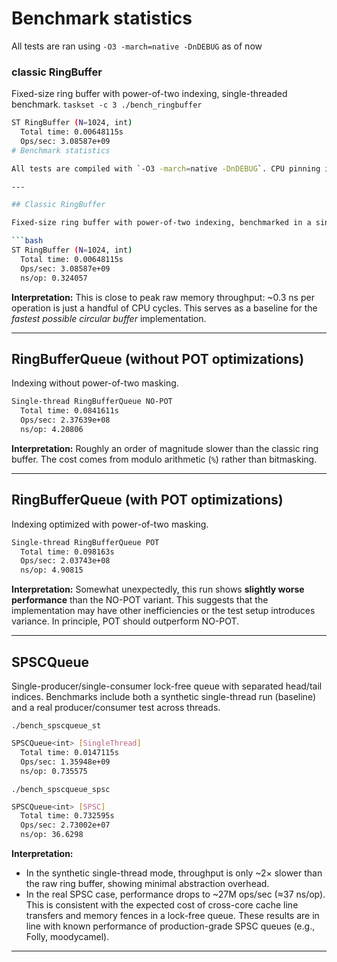 # Benchmark statistics

All tests are ran using `-O3 -march=native -DnDEBUG` as of now


### classic RingBuffer
Fixed-size ring buffer with power-of-two indexing, single-threaded benchmark.
`taskset -c 3 ./bench_ringbuffer`
```bash
ST RingBuffer (N=1024, int)
  Total time: 0.00648115s
  Ops/sec: 3.08587e+09
# Benchmark statistics

All tests are compiled with `-O3 -march=native -DnDEBUG`. CPU pinning is done using `taskset -c 3` unless otherwise specified. Results represent **single runs**; absolute values may vary slightly depending on system load, but relative trends are stable.

---

## Classic RingBuffer

Fixed-size ring buffer with power-of-two indexing, benchmarked in a single thread.

```bash
ST RingBuffer (N=1024, int)
  Total time: 0.00648115s
  Ops/sec: 3.08587e+09
  ns/op: 0.324057
```

**Interpretation:** This is close to peak raw memory throughput: \~0.3 ns per operation is just a handful of CPU cycles. This serves as a baseline for the *fastest possible circular buffer* implementation.

---

## RingBufferQueue (without POT optimizations)

Indexing without power-of-two masking.

```bash
Single-thread RingBufferQueue NO-POT
  Total time: 0.0841611s
  Ops/sec: 2.37639e+08
  ns/op: 4.20806
```

**Interpretation:** Roughly an order of magnitude slower than the classic ring buffer. The cost comes from modulo arithmetic (`%`) rather than bitmasking.

---

## RingBufferQueue (with POT optimizations)

Indexing optimized with power-of-two masking.

```bash
Single-thread RingBufferQueue POT
  Total time: 0.098163s
  Ops/sec: 2.03743e+08
  ns/op: 4.90815
```

**Interpretation:** Somewhat unexpectedly, this run shows **slightly worse performance** than the NO-POT variant. This suggests that the implementation may have other inefficiencies or the test setup introduces variance. In principle, POT should outperform NO-POT.

---

## SPSCQueue

Single-producer/single-consumer lock-free queue with separated head/tail indices. Benchmarks include both a synthetic single-thread run (baseline) and a real producer/consumer test across threads.

`./bench_spscqueue_st`

```bash
SPSCQueue<int> [SingleThread]
  Total time: 0.0147115s
  Ops/sec: 1.35948e+09
  ns/op: 0.735575
```

`./bench_spscqueue_spsc`

```bash
SPSCQueue<int> [SPSC]
  Total time: 0.732595s
  Ops/sec: 2.73002e+07
  ns/op: 36.6298
```

**Interpretation:**

* In the synthetic single-thread mode, throughput is only \~2× slower than the raw ring buffer, showing minimal abstraction overhead.
* In the real SPSC case, performance drops to \~27M ops/sec (≈37 ns/op). This is consistent with the expected cost of cross-core cache line transfers and memory fences in a lock-free queue. These results are in line with known performance of production-grade SPSC queues (e.g., Folly, moodycamel).

---



